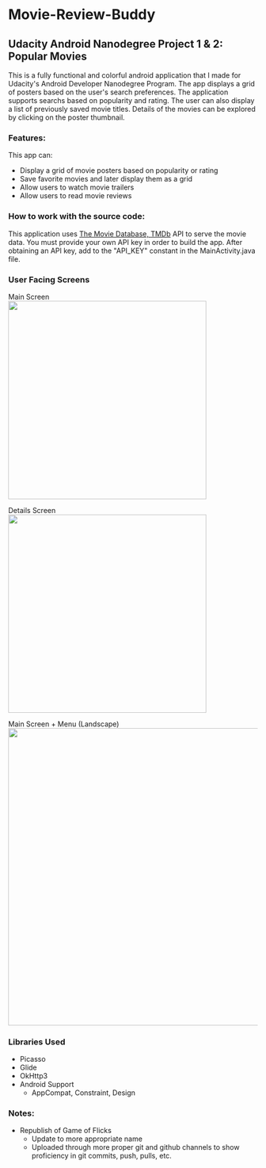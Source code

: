 # Movie-Review-Buddy

## Udacity Android Nanodegree Project 1 & 2: Popular Movies
This is a fully functional and colorful android application that I made for Udacity's Android Developer Nanodegree Program. The app displays a grid of posters based on the user's search preferences. The application supports searchs based on popularity and rating. The user can also display a list of previously saved movie titles. Details of the movies can be explored by clicking on the poster thumbnail.

### Features:
This app can:
* Display a grid of movie posters based on popularity or rating
* Save favorite movies and later display them as a grid
* Allow users to watch movie trailers
* Allow users to read movie reviews

### How to work with the source code:
This application uses [The Movie Database, TMDb](https://www.themoviedb.org/) API to serve the movie data. You must provide your own API key in order to build the app. After obtaining an API key, add to the "API_KEY" constant in the MainActivity.java file. 

### User Facing Screens
Main Screen </br>
<img src="https://user-images.githubusercontent.com/25759516/32746979-3565dea4-c86c-11e7-8d8f-b37e01083cbe.png" width="400">

Details Screen </br>
<img src="https://user-images.githubusercontent.com/25759516/32746983-389e061e-c86c-11e7-93aa-ba356b5de5cd.png" width="400">

Main Screen + Menu (Landscape) </br>
<img src="https://user-images.githubusercontent.com/25759516/32746985-3ae9c8ae-c86c-11e7-8d1f-6b4913ab98c5.png" width="600">


### Libraries Used
* Picasso
* Glide
* OkHttp3
* Android Support
	* AppCompat, Constraint, Design

### Notes:
* Republish of Game of Flicks
	* Update to more appropriate name
	* Uploaded through more proper git and github channels to show proficiency in git commits, push, pulls, etc.

